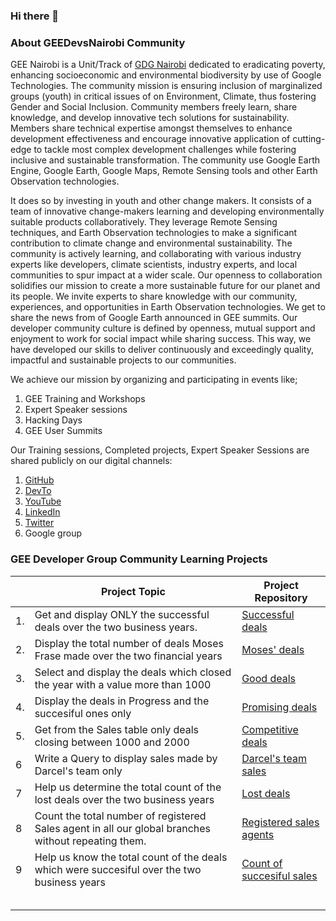 ### Hi there 👋

### About GEEDevsNairobi Community 
GEE Nairobi is a Unit/Track of <a href="https://gdg.community.dev/gdg-nairobi/">GDG Nairobi</a> dedicated to eradicating poverty, enhancing socioeconomic and environmental biodiversity by use of Google Technologies. The community mission is ensuring inclusion of marginalized groups (youth) in critical issues of on Environment, Climate, thus fostering Gender and Social Inclusion.
Community members freely learn, share knowledge, and develop innovative tech solutions for sustainability. 
Members share technical expertise amongst themselves to enhance development effectiveness and encourage innovative application of cutting-edge to tackle most complex development challenges while fostering inclusive and sustainable transformation. 
The community use Google Earth Engine, Google Earth, Google Maps, Remote Sensing tools and other Earth Observation technologies. 

It does so by investing in youth and other change makers. It consists of a team of innovative change-makers learning and developing environmentally suitable products collaboratively. They leverage Remote Sensing techniques, and Earth Observation technologies to make a significant contribution to climate change and environmental sustainability. The community is actively learning, and collaborating with various industry experts like developers, climate scientists, industry experts, and local communities to spur impact at a wider scale. Our openness to collaboration solidifies our mission to create a more sustainable future for our planet and its people.
We invite experts to share knowledge with our community, experiences, and opportunities in Earth Observation technologies. We get to share the news from of Google Earth announced in GEE summits. Our developer community culture is defined by openness, mutual support and enjoyment to work for social impact while sharing success. This way, we have developed our skills to deliver continuously and exceedingly quality, impactful and sustainable projects to our communities.  

We achieve our mission by organizing and participating in events like;
1. GEE Training and Workshops  
2. Expert Speaker sessions 
3. Hacking Days
4. GEE User Summits

Our Training sessions, Completed projects, Expert Speaker Sessions are shared publicly on our digital channels:
1. <a href="https://github.com/geedevsnairobi">GitHub</a> 
2. <a href="https://dev.to/geedevs-nairobi">DevTo</a> 
3. <a href="https://www.youtube.com/@Geedevsnairobi/featured">YouTube</a>
4. <a href="https://www.linkedin.com/company/gee-developers-nairobi/?viewAsMember=true">LinkedIn</a>
5. <a href="https://twitter.com/GeeDevs">Twitter</a>
6. Google group



### GEE Developer Group Community Learning Projects  

<table class="tg">
<thead>
  <tr>
    <th class="tg-c3ow"></th>
    <th class="tg-c3ow">Project Topic </th>
    <th class="tg-0pky">Project Repository</th>
  </tr>
</thead>
<tbody>
  <tr>
    <td class="tg-0pky">1. </td>
    <td class="tg-0pky"> Get and display ONLY the successful deals over the two business years.</td>
    <td class="tg-0pky"><a href="https://github.com/nich02/Enalyzing-CRM-Database-with-SQL-/blob/main/QueryAnswers/Successful%20deals" target="_blank" rel="noopener noreferrer">Successful deals</a></td>
  </tr>
  <tr>
    <td class="tg-0pky">2. </td>
    <td class="tg-0pky">Display the total number of deals Moses Frase made over the two financial years</td>
    <td class="tg-0pky"><a href="https://github.com/nich02/Enalyzing-CRM-Database-with-SQL-/blob/main/QueryAnswers/Moses'%20deals" target="_blank" rel="noopener noreferrer">Moses' deals</a></td>
  </tr>
  <tr>
    <td class="tg-0pky">3. </td>
    <td class="tg-0pky">Select and display the deals which closed the year with a value more than 1000</td>
    <td class="tg-0pky"><a href="https://github.com/nich02/Enalyzing-CRM-Database-with-SQL-/blob/main/QueryAnswers/Deals%20more%20than%201000" target="_blank" rel="noopener noreferrer">Good deals</a></td>
  </tr>
  <tr>
    <td class="tg-0pky">4.</td>
    <td class="tg-0pky">Display the deals in Progress and the succesiful ones only</td>
    <td class="tg-0pky"><a href="https://github.com/nich02/Enalyzing-CRM-Database-with-SQL-/blob/main/QueryAnswers/Promising%20deals" target="_blank" rel="noopener noreferrer">Promising deals</a></td>
  </tr>
  <tr>
    <td class="tg-0pky">5.</td>
    <td class="tg-0pky">Get from the Sales table only deals closing between 1000 and 2000</td>
    <td class="tg-0pky"><a href="https://github.com/nich02/Enalyzing-CRM-Database-with-SQL-/blob/main/QueryAnswers/Competitive%20deals" target="_blank" rel="noopener noreferrer">Competitive deals</a></td>
  </tr>
  <tr>
    <td class="tg-0lax">6</td>
    <td class="tg-0lax">Write a Query to display sales made by Darcel's team only </td>
    <td class="tg-0lax"><a href="https://github.com/nich02/Enalyzing-CRM-Database-with-SQL-/blob/main/QueryAnswers/Darce's%20team%20sales" target="_blank" rel="noopener noreferrer">Darcel's team sales</a></td>
  </tr>
  <tr>
    <td class="tg-0lax">7</td>
    <td class="tg-0lax">Help us determine the total count of the lost deals over the two business years</td>
    <td class="tg-0lax"><a href="https://github.com/nich02/Enalyzing-CRM-Database-with-SQL-/blob/main/QueryAnswers/Lost%20deals" target="_blank" rel="noopener noreferrer">Lost deals</a></td>
  </tr>
  <tr>
    <td class="tg-0lax">8</td>
    <td class="tg-0lax">Count the total number of registered Sales agent in all our global branches without repeating them.</td>
    <td class="tg-0lax"><a href="https://github.com/nich02/Enalyzing-CRM-Database-with-SQL-/blob/main/QueryAnswers/Registered%20Sales%20Agents" target="_blank" rel="noopener noreferrer">Registered sales agents</a></td>
  </tr>
  <tr>
    <td class="tg-0lax">9</td>
    <td class="tg-0lax">Help us know the total count of the deals which were succesiful over the two business years </td>
    <td class="tg-0lax"><a href="https://github.com/nich02/Enalyzing-CRM-Database-with-SQL-/blob/main/QueryAnswers/Count%20of%20successiful%20deals" target="_blank" rel="noopener noreferrer">Count of succesiful sales</a> </td>
  </tr>
  <tr>
    <td class="tg-0lax"></td>
    <td class="tg-0lax"></td>
    <td class="tg-0lax"></td>
  </tr>
  <tr>
    <td class="tg-0lax"></td>
    <td class="tg-0lax"></td>
    <td class="tg-0lax"></td>
  </tr>
  <tr>
    <td class="tg-0lax"></td>
    <td class="tg-0lax"></td>
    <td class="tg-0lax"></td>
  </tr>
  <tr>
    <td class="tg-0lax"></td>
    <td class="tg-0lax"></td>
    <td class="tg-0lax"></td>
  </tr>
  <tr>
    <td class="tg-0lax"></td>
    <td class="tg-0lax"></td>
    <td class="tg-0lax"></td>
  </tr>
</tbody>
</table>




<!--
**geedevsnairobi/geedevsnairobi** is a ✨ _special_ ✨ repository because its `README.md` (this file) appears on your GitHub profile.

Here are some ideas to get you started:

- 🔭 I’m currently working on ...
- 🌱 I’m currently learning ...
- 👯 I’m looking to collaborate on ...
- 🤔 I’m looking for help with ...
- 💬 Ask me about ...
- 📫 How to reach me: ...
- 😄 Pronouns: ...
- ⚡ Fun fact: ...
-->
